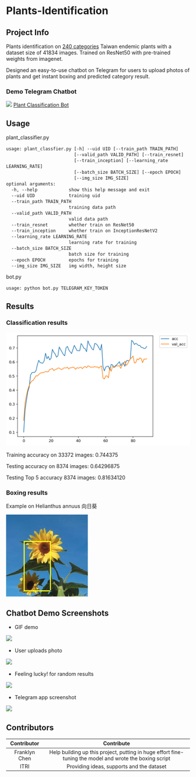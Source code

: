 # Plants-Identification
## Project Info
Plants identification on [240 categories](plants.csv) Taiwan endemic plants with a dataset size of 41834 images. Trained on ResNet50 with pre-trained weights from imagenet.

Designed an easy-to-use chatbot on Telegram for users to upload photos of plants and get instant boxing and predicted category result.

### Demo Telegram Chatbot
[<img src="http://icons.iconarchive.com/icons/froyoshark/enkel/64/Telegram-icon.png">](https://t.me/Plant_Classification_Bot) [Plant Classification Bot](https://t.me/Plant_Classification_Bot)

## Usage

plant_classifier.py
```
usage: plant_classfier.py [-h] --uid UID [--train_path TRAIN_PATH]
                          [--valid_path VALID_PATH] [--train_resnet]
                          [--train_inception] [--learning_rate LEARNING_RATE]
                          [--batch_size BATCH_SIZE] [--epoch EPOCH]
                          [--img_size IMG_SIZE]
optional arguments:
  -h, --help            show this help message and exit
  --uid UID             training uid
  --train_path TRAIN_PATH
                        training data path
  --valid_path VALID_PATH
                        valid data path
  --train_resnet        whether train on ResNet50
  --train_inception     whether train on InceptionResNetV2
  --learning_rate LEARNING_RATE
                        learning rate for training
  --batch_size BATCH_SIZE
                        batch size for training
  --epoch EPOCH         epochs for training
  --img_size IMG_SIZE   img width, height size
```      
bot.py
```
usage: python bot.py TELEGRAM_KEY_TOKEN
```                  

  

## Results

### Classification results

![](/img/ResNet50_f_uf_log_acc.png)

Training accuracy on 33372 images: 0.744375

Testing accuracy on 8374 images: 0.64296875

Testing Top 5 accuracy 8374 images: 0.81634120


### Boxing results
Example on Helianthus annuus 向日葵

![](/img/boxing_example.jpeg)

## Chatbot Demo Screenshots

* GIF demo

<img src="/img/bot.gif" width="400" />


* User uploads photo

![](https://i.imgur.com/nbrjfSH.png)

* Feeling lucky! for random results

![](https://i.imgur.com/FgCWr6o.png)

* Telegram app screenshot

![](https://i.imgur.com/fmMHAlo.png)

## Contributors
|Contributor|Contribute|
|:-:|:-:|
|Franklyn Chen |Help building up this project, putting in huge effort fine-tuning the model and wrote the boxing script|
|ITRI|Providing ideas, supports and the dataset|
